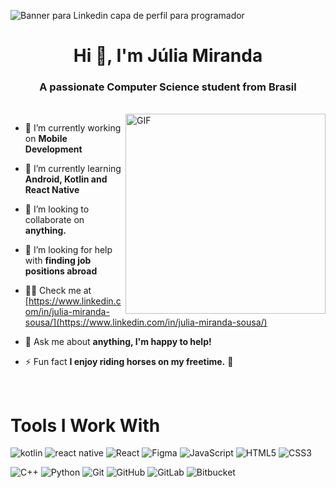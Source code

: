 ![Banner para Linkedin capa de perfil para programador ](https://user-images.githubusercontent.com/39354498/181134447-2f91f615-6f32-41a6-9e22-3f6a99d6d715.png)

<h1 align="center">Hi 👋, I'm Júlia Miranda</h1>
<h3 align="center">A passionate Computer Science student from Brasil</h3>

 <br/>
 
 <img align="right" alt="GIF" src="https://user-images.githubusercontent.com/39354498/181134384-beeb133f-31ea-4bc2-bf69-cae01681d522.gif" width="320" height="320" />
 
- 🔭 I’m currently working on **Mobile Development**

- 🌱 I’m currently learning **Android, Kotlin and React Native**

- 👯 I’m looking to collaborate on **anything.**

- 🤝 I’m looking for help with **finding job positions abroad**

- 👨‍💻 Check me at [https://www.linkedin.com/in/julia-miranda-sousa/](https://www.linkedin.com/in/julia-miranda-sousa/)

- 💬 Ask me about **anything, I'm happy to help!**

- ⚡ Fun fact **I enjoy riding horses on my freetime.** 🐴
  
<br/>

<!--------------------------------------------------------------------------------------------------------------------------->
 

# Tools I Work With ######

![kotlin](https://img.shields.io/badge/Kotlin-0095D5?&style=for-the-badge&logo=kotlin&logoColor=white) ![react native](https://img.shields.io/badge/React_Native-20232A?style=for-the-badge&logo=react&logoColor=61DAFB) ![React](https://img.shields.io/badge/react-%2320232a.svg?style=for-the-badge&logo=react&logoColor=%2361DAFB) ![Figma](https://img.shields.io/badge/figma-%23F24E1E.svg?style=for-the-badge&logo=figma&logoColor=white) ![JavaScript](https://img.shields.io/badge/javascript-%23323330.svg?style=for-the-badge&logo=javascript&logoColor=%23F7DF1E) ![HTML5](https://img.shields.io/badge/html5-%23E34F26.svg?style=for-the-badge&logo=html5&logoColor=white) ![CSS3](https://img.shields.io/badge/css3-%231572B6.svg?style=for-the-badge&logo=css3&logoColor=white) 

![C++](https://img.shields.io/badge/c++-%2300599C.svg?style=for-the-badge&logo=c%2B%2B&logoColor=white)  ![Python](https://img.shields.io/badge/python-3670A0?style=for-the-badge&logo=python&logoColor=ffdd54)  ![Git](https://img.shields.io/badge/git-%23F05033.svg?style=for-the-badge&logo=git&logoColor=white) ![GitHub](https://img.shields.io/badge/github-%23121011.svg?style=for-the-badge&logo=github&logoColor=white) ![GitLab](https://img.shields.io/badge/gitlab-%23181717.svg?style=for-the-badge&logo=gitlab&logoColor=white) ![Bitbucket](https://img.shields.io/badge/bitbucket-%230047B3.svg?style=for-the-badge&logo=bitbucket&logoColor=white)

<br/>
<!--------------------------------------------------------------------------------------------------------------------------->
